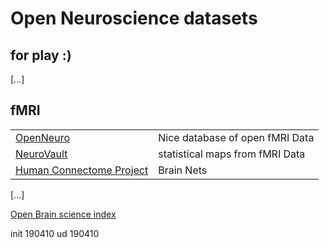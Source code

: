 Open Neuroscience datasets
=======

for play :)
---------

[...]

fMRI 
---------

|||
|-|-|
| [OpenNeuro](https://openneuro.org/) |  Nice database of open fMRI Data |
| [NeuroVault](http://neurovault.org/) | statistical maps from fMRI Data |
| [Human Connectome Project](http://www.humanconnectomeproject.org/) | Brain Nets  |



[...]



[Open Brain science index](http://www.mrc-cbu.cam.ac.uk/openscience/resources/)



init 190410
ud   190410
